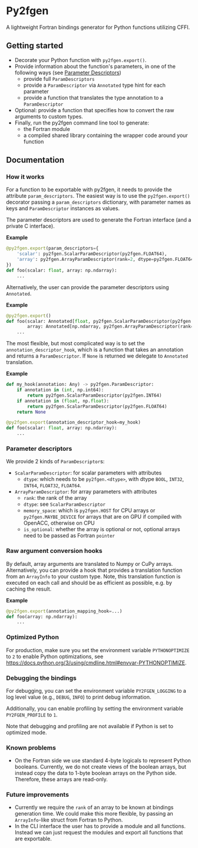 # Py2fgen

A lightweight Fortran bindings generator for Python functions utilizing CFFI.

## Getting started

- Decorate your Python function with `py2fgen.export()`.
- Provide information about the function's parameters, in one of the following ways (see [Parameter Descriptors](#parameter-descriptors))
  - provide full `ParamDescriptors`
  - provide a `ParamDescriptor` via `Annotated` type hint for each parameter
  - provide a function that translates the type annotation to a `ParamDescriptor`
- Optional: provide a function that specifies how to convert the raw arguments to custom types.
- Finally, run the py2fgen command line tool to generate:
  - the Fortran module
  - a compiled shared library containing the wrapper code around your function

## Documentation

### How it works

For a function to be exportable with py2fgen, it needs to provide the attribute `param_descriptors`.
The easiest way is to use the `py2fgen.export()` decorator passing a `param_descriptors` dictionary,
with parameter names as keys and `ParamDescriptor` instances as values.

The parameter descriptors are used to generate the Fortran interface (and a private C interface).

**Example**

```python
@py2fgen.export(param_descriptors={
    'scalar': py2fgen.ScalarParamDescriptor(py2fgen.FLOAT64),
    'array': py2fgen.ArrayParamDescriptor(rank=2, dtype=py2fgen.FLOAT64, memory_space=py2fgen.MAYBE_DEVICE, is_optional=False)
})
def foo(scalar: float, array: np.ndarray):
    ...
```

Alternatively, the user can provide the parameter descriptors using `Annotated`.

**Example**

```python
@py2fgen.export()
def foo(scalar: Annotated[float, py2fgen.ScalarParamDescriptor(py2fgen.FLOAT64)],
        array: Annotated[np.ndarray, py2fgen.ArrayParamDescriptor(rank=2, dtype=py2fgen.FLOAT64, memory_space=py2fgen.MAYBE_DEVICE, is_optional=False)]):
    ...
```

The most flexible, but most complicated way is to set the `annotation_descriptor_hook`,
which is a function that takes an annotation and returns a `ParamDescriptor`.
If `None` is returned we delegate to `Annotated` translation.

**Example**

```python
def my_hook(annotation: Any) -> py2fgen.ParamDescriptor:
    if annotation in (int, np.int64):
        return py2fgen.ScalarParamDescriptor(py2fgen.INT64)
    if annotation in (float, np.float):
        return py2fgen.ScalarParamDescriptor(py2fgen.FLOAT64)
    return None

@py2fgen.export(annotation_descriptor_hook=my_hook)
def foo(scalar: float, array: np.ndarray):
    ...
```

### Parameter descriptors

We provide 2 kinds of `ParamDescriptor`s:

- `ScalarParamDescriptor`: for scalar parameters with attributes
  - `dtype`: which needs to be `py2fgen.<dtype>`, with dtype `BOOL`, `INT32`, `INT64`, `FLOAT32`, `FLOAT64`.
- `ArrayParamDescriptor`: for array parameters with attributes
  - `rank`: the rank of the array
  - `dtype`: see `ScalarParamDescriptor`
  - `memory_space`: which is `py2fgen.HOST` for CPU arrays or `py2fgen.MAYBE_DEVICE` for arrays that are on GPU if compiled with OpenACC, otherwise on CPU
  - `is_optional`: whether the array is optional or not, optional arrays need to be passed as Fortran `pointer`

### Raw argument conversion hooks

By default, array arguments are translated to Numpy or CuPy arrays.
Alternatively, you can provide a hook that provides a translation function from an `ArrayInfo` to your custom type.
Note, this translation function is executed on each call and should be as efficient as possible, e.g. by caching the result.

**Example**

```python
@py2fgen.export(annotation_mapping_hook=...)
def foo(array: np.ndarray):
    ...
```

### Optimized Python

For production, make sure you set the environment variable `PYTHONOPTIMIZE` to `2` to enable Python optimizations,
see https://docs.python.org/3/using/cmdline.html#envvar-PYTHONOPTIMIZE.

### Debugging the bindings

For debugging, you can set the environment variable `PY2FGEN_LOGGING` to a log level value (e.g., `DEBUG`, `INFO`) to print debug information.

Additionally, you can enable profiling by setting the environment variable `PY2FGEN_PROFILE` to `1`.

Note that debugging and profiling are not available if Python is set to optimized mode.

### Known problems

- On the Fortran side we use standard 4-byte logicals to represent Python booleans.
  Currently, we do not create views of the boolean arrays, but instead copy the data to 1-byte boolean arrays on the Python side.
  Therefore, these arrays are read-only.

### Future improvements

- Currently we require the `rank` of an array to be known at bindings generation time. We could make this more flexible, by passing an `ArrayInfo`-like struct from Fortran to Python.
- In the CLI interface the user has to provide a module and all functions. Instead we can just request the modules and export all functions that are exportable.
